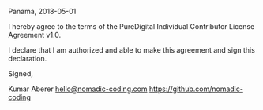 Panama, 2018-05-01

I hereby agree to the terms of the PureDigital Individual Contributor License
Agreement v1.0.

I declare that I am authorized and able to make this agreement and sign this
declaration.

Signed,

Kumar Aberer hello@nomadic-coding.com https://github.com/nomadic-coding
